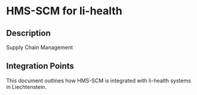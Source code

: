 # HMS-SCM for li-health

## Description

Supply Chain Management

## Integration Points

This document outlines how HMS-SCM is integrated with li-health systems in Liechtenstein.
